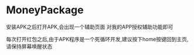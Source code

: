 # MoneyPackage

安装APK之后打开APK,会出现一个辅助页面
对我的APP授权辅助功能即可

每次打开红包之后,由于APK程序是一个死循环开发,建议按下home按键回到主页,请保持屏幕唤醒状态
